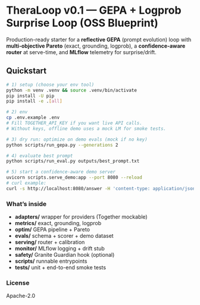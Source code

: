 # TheraLoop v0.1 — GEPA + Logprob Surprise Loop (OSS Blueprint)

Production-ready starter for a **reflective GEPA** (prompt evolution) loop with **multi‑objective Pareto** (exact, grounding, logprob),
a **confidence‑aware router** at serve-time, and **MLflow** telemetry for surprise/drift.

## Quickstart

```bash
# 1) setup (choose your env tool)
python -m venv .venv && source .venv/bin/activate
pip install -U pip
pip install -e .[all]

# 2) env
cp .env.example .env
# Fill TOGETHER_API_KEY if you want live API calls.
# Without keys, offline demo uses a mock LM for smoke tests.

# 3) dry run: optimize on demo evals (mock if no key)
python scripts/run_gepa.py --generations 2

# 4) evaluate best prompt
python scripts/run_eval.py outputs/best_prompt.txt

# 5) start a confidence-aware demo server
uvicorn scripts.serve_demo:app --port 8080 --reload
# curl example:
curl -s http://localhost:8080/answer -H 'content-type: application/json'       -d '{"question":"What is 2+2?"}'
```

### What’s inside
- **adapters/** wrapper for providers (Together mockable)
- **metrics/** exact, grounding, logprob
- **optim/** GEPA pipeline + Pareto
- **evals/** schema + scorer + demo dataset
- **serving/** router + calibration
- **monitor/** MLflow logging + drift stub
- **safety/** Granite Guardian hook (optional)
- **scripts/** runnable entrypoints
- **tests/** unit + end-to-end smoke tests

### License
Apache-2.0
